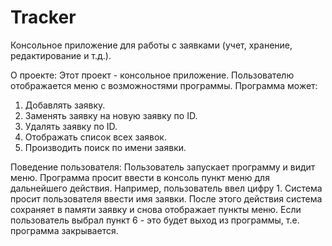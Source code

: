 # Tracker
Консольное приложение для работы с заявками (учет, хранение, редактирование и т.д.).

О проекте:
Этот проект - консольное приложение. Пользователю отображается меню с возможностями программы.
Программа может:
1. Добавлять заявку.
2. Заменять заявку на новую заявку по ID.
3. Удалять заявку по ID.
4. Отображать список всех заявок.
5. Производить поиск по имени заявки.

Поведение пользователя:
Пользователь запускает программу и видит меню. Программа просит ввести в консоль пункт меню для дальнейшего действия.
Например, пользователь ввел цифру 1. Система просит пользователя ввести имя заявки. После этого действия система
сохраняет в памяти заявку и снова отображает пункты меню.
Если пользователь выбрал пункт 6 - это будет выход из программы, т.е. программа закрывается.


